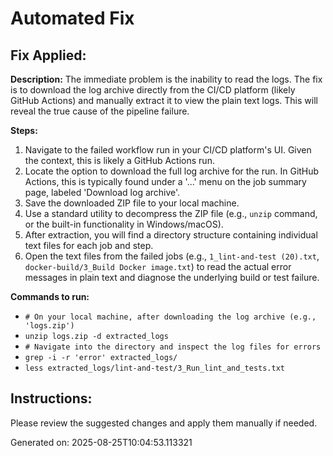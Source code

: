 # Automated Fix

## Fix Applied:
**Description:** The immediate problem is the inability to read the logs. The fix is to download the log archive directly from the CI/CD platform (likely GitHub Actions) and manually extract it to view the plain text logs. This will reveal the true cause of the pipeline failure.

**Steps:**
1. Navigate to the failed workflow run in your CI/CD platform's UI. Given the context, this is likely a GitHub Actions run.
2. Locate the option to download the full log archive for the run. In GitHub Actions, this is typically found under a '...' menu on the job summary page, labeled 'Download log archive'.
3. Save the downloaded ZIP file to your local machine.
4. Use a standard utility to decompress the ZIP file (e.g., `unzip` command, or the built-in functionality in Windows/macOS).
5. After extraction, you will find a directory structure containing individual text files for each job and step.
6. Open the text files from the failed jobs (e.g., `1_lint-and-test (20).txt`, `docker-build/3_Build Docker image.txt`) to read the actual error messages in plain text and diagnose the underlying build or test failure.

**Commands to run:**
- `# On your local machine, after downloading the log archive (e.g., 'logs.zip')`
- `unzip logs.zip -d extracted_logs`
- `# Navigate into the directory and inspect the log files for errors`
- `grep -i -r 'error' extracted_logs/`
- `less extracted_logs/lint-and-test/3_Run_lint_and_tests.txt`

## Instructions:
Please review the suggested changes and apply them manually if needed.

Generated on: 2025-08-25T10:04:53.113321
